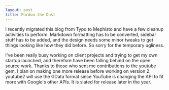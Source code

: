 ```yaml
--- 
layout: post
title: Pardon the Dust
---
```

I recently migrated this blog from Typo to Mephisto and have a few cleanup activities to perform.  Markdown formatting has to be converted, sidebar stuff has to be added, and the design needs some minor tweaks to get things looking like how they did before.  So sorry for the temporary ugliness.

I've been really busy working on client projects and trying to get my own startup launched, and therefore have been falling behind on the open source work.  Thanks to those who sent me contributions to the youtube gem.  I plan on making one more release before working on version 2.  youtube2 will use the GData format since YouTube is changing the API to fit more with Google's other APIs.  It is slated for release later in the year.

